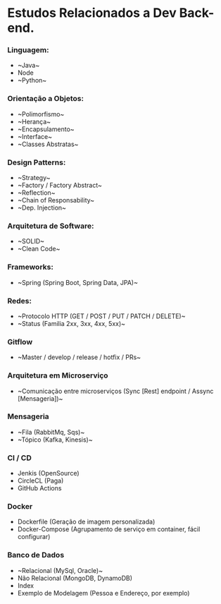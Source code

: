 # Estudos Relacionados a Dev Back-end.

### Linguagem:
* ~Java~
* Node
* ~Python~

### Orientação a Objetos:
* ~Polimorfismo~
* ~Herança~
* ~Encapsulamento~
* ~Interface~
* ~Classes Abstratas~

### Design Patterns:
* ~Strategy~
* ~Factory / Factory Abstract~
* ~Reflection~
* ~Chain of Responsability~
* ~Dep. Injection~

### Arquitetura de Software:
* ~SOLID~
* ~Clean Code~

### Frameworks:
* ~Spring (Spring Boot, Spring Data, JPA)~

### Redes:
* ~Protocolo HTTP (GET / POST / PUT / PATCH / DELETE)~
* ~Status (Familia 2xx, 3xx, 4xx, 5xx)~

### Gitflow
* ~Master / develop /  release /  hotfix /  PRs~

### Arquitetura em Microserviço
* ~Comunicação entre microserviços (Sync [Rest] endpoint / Assync [Mensageria])~

### Mensageria
* ~Fila (RabbitMq, Sqs)~
* ~Tópico (Kafka, Kinesis)~

### CI / CD 
* Jenkis (OpenSource)
* CircleCL (Paga)
* GitHub Actions

### Docker
* Dockerfile (Geração de imagem personalizada)
* Docker-Compose (Agrupamento de serviço em container, fácil configurar)

### Banco de Dados
* ~Relacional (MySql, Oracle)~
* Não Relacional (MongoDB, DynamoDB)
* Index
* Exemplo de Modelagem (Pessoa e Endereço, por exemplo)
